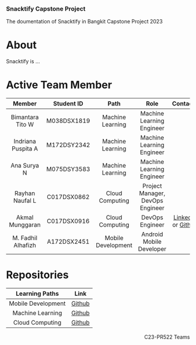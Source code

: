 ### Snacktify Capstone Project
The doumentation of Snacktify in Bangkit Capstone Project 2023

# About
Snacktify is ...

# Active Team Member
|            Member           | Student ID |        Path        |                    Role                    |                                                       Contacts                                                      |
| :-------------------------: | :--------: | :----------------: | :----------------------------------------: | :-----------------------------------------------------------------------------------------------------------------: |
|        Bimantara Tito W        | M038DSX1819 |  Machine Learning  | Machine Learning Engineer |            |
|      Indriana Puspita A     | M172DSY2342 |  Machine Learning  |          Machine Learning Engineer         |     |
|     Ana Surya N     | M075DSY3583 |  Machine Learning  |          Machine Learning Engineer          |                         |
|      Rayhan Naufal L     | C017DSX0862 |   Cloud Computing  | Project Manager, DevOps Engineer |        |
|     Akmal Munggaran     | C017DSX0916 |   Cloud Computing  |               DevOps Engineer              |            [LinkedIn](https://www.linkedin.com/in/akmalmunggaran/) or [Github](https://github.com/akMALE21)            |
| M. Fadhil Alhafizh | A172DSX2451 | Mobile Development | Android Mobile Developer |  |

# Repositories

|   Learning Paths   |                                Link                                |
| :----------------: | :----------------------------------------------------------------: |
| Mobile Development | [Github]() |
|  Machine Learning  |  [Github]()  |
|   Cloud Computing  |   [Github]()  |

<p align="right"> C23-PR522 Teams </p>

